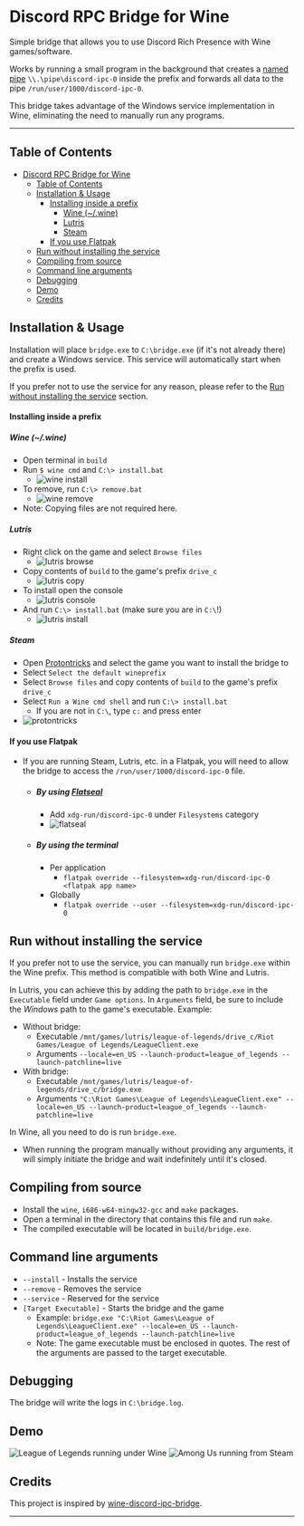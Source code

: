 # Discord RPC Bridge for Wine

Simple bridge that allows you to use Discord Rich Presence with Wine games/software.

Works by running a small program in the background that creates a [named pipe](https://learn.microsoft.com/en-us/windows/win32/ipc/named-pipes) `\\.\pipe\discord-ipc-0` inside the prefix and forwards all data to the pipe `/run/user/1000/discord-ipc-0`.

This bridge takes advantage of the Windows service implementation in Wine, eliminating the need to manually run any programs.

---

## Table of Contents

- [Discord RPC Bridge for Wine](#discord-rpc-bridge-for-wine)
	- [Table of Contents](#table-of-contents)
	- [Installation \& Usage](#installation--usage)
		- [Installing inside a prefix](#installing-inside-a-prefix)
			- [Wine (~/.wine)](#wine-wine)
			- [Lutris](#lutris)
			- [Steam](#steam)
		- [If you use Flatpak](#if-you-use-flatpak)
	- [Run without installing the service](#run-without-installing-the-service)
	- [Compiling from source](#compiling-from-source)
	- [Command line arguments](#command-line-arguments)
	- [Debugging](#debugging)
	- [Demo](#demo)
	- [Credits](#credits)

## Installation & Usage

Installation will place `bridge.exe` to `C:\bridge.exe` (if it's not already there) and create a Windows service. This service will automatically start when the prefix is used.

If you prefer not to use the service for any reason, please refer to the [Run without installing the service](#run-without-installing-the-service) section.

#### Installing inside a prefix

##### Wine (~/.wine)

- Open terminal in `build`
- Run `$ wine cmd` and `C:\> install.bat`
	- ![wine install](imgs/wine_install.gif)
- To remove, run `C:\> remove.bat`
	- ![wine remove](imgs/wine_remove.gif)
- Note: Copying files are not required here.

##### Lutris

- Right click on the game and select `Browse files`
	- ![lutris browse](imgs/lutris_browse.gif)
- Copy contents of `build` to the game's prefix `drive_c`
	- ![lutris copy](imgs/lutris_copy.gif)
- To install open the console
	- ![lutris console](imgs/lutris_console.gif)
- And run `C:\> install.bat` (make sure you are in `C:\`!)
	- ![lutris install](imgs/lutris_install.gif)

##### Steam

- Open [Protontricks](https://github.com/Matoking/protontricks) and select the game you want to install the bridge to
- Select `Select the default wineprefix`
- Select `Browse files` and copy contents of `build` to the game's prefix `drive_c`
- Select `Run a Wine cmd shell` and run `C:\> install.bat`
	- If you are not in `C:\`, type `c:` and press enter
- ![protontricks](imgs/steam_protontricks.png)

#### If you use Flatpak

- If you are running Steam, Lutris, etc. in a Flatpak, you will need to allow the bridge to access the `/run/user/1000/discord-ipc-0` file.
	- ##### By using [Flatseal](https://flathub.org/apps/details/com.github.tchx84.Flatseal)
		- Add `xdg-run/discord-ipc-0` under `Filesystems` category
		- ![flatseal](imgs/flatseal_permission.png)
	- ##### By using the terminal
		- Per application
			- `flatpak override --filesystem=xdg-run/discord-ipc-0 <flatpak app name>`
		- Globally
			- `flatpak override --user --filesystem=xdg-run/discord-ipc-0`

## Run without installing the service

If you prefer not to use the service, you can manually run `bridge.exe` within the Wine prefix.
This method is compatible with both Wine and Lutris.

In Lutris, you can achieve this by adding the path to `bridge.exe` in the `Executable` field under `Game options`. In `Arguments`  field, be sure to include the _Windows_ path to the game's executable.
Example:
- Without bridge:
	- Executable `/mnt/games/lutris/league-of-legends/drive_c/Riot Games/League of Legends/LeagueClient.exe`
	- Arguments `--locale=en_US --launch-product=league_of_legends --launch-patchline=live`
- With bridge:
	- Executable `/mnt/games/lutris/league-of-legends/drive_c/bridge.exe`
	- Arguments `"C:\Riot Games\League of Legends\LeagueClient.exe" --locale=en_US --launch-product=league_of_legends --launch-patchline=live`

In Wine, all you need to do is run `bridge.exe`.

- When running the program manually without providing any arguments, it will simply initiate the bridge and wait indefinitely until it's closed.

## Compiling from source

- Install the `wine`, `i686-w64-mingw32-gcc` and `make` packages.
- Open a terminal in the directory that contains this file and run `make`.
- The compiled executable will be located in `build/bridge.exe`.

## Command line arguments

- `--install` - Installs the service
- `--remove` - Removes the service
- `--service` - Reserved for the service
- `[Target Executable]` - Starts the bridge and the game
	- Example: `bridge.exe "C:\Riot Games\League of Legends\LeagueClient.exe" --locale=en_US --launch-product=league_of_legends --launch-patchline=live`
	- Note: The game executable must be enclosed in quotes. The rest of the arguments are passed to the target executable.

## Debugging

The bridge will write the logs in `C:\bridge.log`.

## Demo

![League of Legends running under Wine](imgs/lutris_lol.png)
![Among Us running from Steam](imgs/steam_amongus.png)

## Credits

This project is inspired by [wine-discord-ipc-bridge](https://github.com/0e4ef622/wine-discord-ipc-bridge).

---
